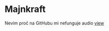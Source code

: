 # Majnkraft
Nevím proč na GitHubu mi nefunguje audio
[view](https://philipburesh.github.io/minecraft/)

